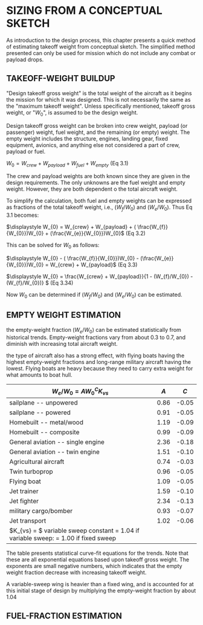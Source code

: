 # SIZING FROM A CONCEPTUAL SKETCH

As introduction to the design process, this chapter presents a quick method of estimating takeoff weight from conceptual sketch. The simplified method presented can only be used for mission which do not include any combat or payload drops.

## TAKEOFF-WEIGHT BUILDUP

"Design takeoff gross weight" is the total weight of the aircraft as it begins the mission for which it was designed. This is not necessarily the same as the "maximum takeoff weight". Unless specifically mentioned, takeoff gross weight, or "$W_{0}$", is assumed to be the design weight.

Design takeoff gross weight can be broken into crew weight, payload (or passenger) weight, fuel weight, and the remaining (or empty) weight. The empty weight includes the structure, engines, landing gear, fixed equipment, avionics, and anything else not considered a part of crew, payload or fuel.

$\displaystyle  W_{0} = W_{crew} + W_{payload} + W_{fuel} + W_{empty}$ (Eq 3.1)

The crew and payload weights are both known since they are given in the design requirements. The only unknowns are the fuel weight and empty weight. However, they are both dependent o the total aircraft weight.

To simplify the calculation, both fuel and empty weights can be expressed as fractions of the total takeoff weight, i.e., $(W_{f}/W_{0})$ and $(W_{e}/W_{0})$. Thus Eq 3.1 becomes:

$\displaystyle  W_{0} = W_{crew} + W_{payload} + ( \frac{W_{f}}{W_{0}})W_{0} + (\frac{W_{e}}{W_{0}})W_{0}$ (Eq 3.2)

This can be solved for $W_{0}$ as follows:

$\displaystyle  W_{0} - ( \frac{W_{f}}{W_{0}})W_{0} - (\frac{W_{e}}{W_{0}})W_{0} = W_{crew} + W_{payload}$ (Eq 3.3)

$\displaystyle  W_{0} = \frac{W_{crew} + W_{payload}}{1 - (W_{f}/W_{0}) - (W_{f}/W_{0})} $ (Eq 3.34)

Now $W_{0}$ can be determined if $(W_{f}/W_{0})$ and $(W_{e}/W_{0})$ can be estimated.

## EMPTY WEIGHT ESTIMATION

the empty-weight fraction $(W_{e}/W_{0})$ can be estimated statistically from historical trends. Empty-weight fractions vary from about 0.3 to 0.7, and diminish with increasing total aircraft weight.

the type of aircraft also has a strong effect, with flying boats having the highest empty-weight fractions and long-range military aircraft having the lowest. Flying boats are heavy because they need to carry extra weight for what amounts to boat hull.

| $W_{e}/W_{0} = AW_{0}^{C}K_{vs}$  | $A$ | $C$ |
|-----------------------------------|-----|-----|
| sailplane -- unpowered            | 0.86 | -0.05 |
| sailplane -- powered              | 0.91 | -0.05 |
| Homebuilt -- metal/wood           | 1.19 | -0.09 |
| Homebuilt -- composite            | 0.99 | -0.09 |
| General aviation -- single engine | 2.36 | -0.18 |
| General aviation -- twin engine   | 1.51 | -0.10 |
| Agricultural aircraft             | 0.74 | -0.03 |
| Twin turboprop                    | 0.96 | -0.05 |
| Flying boat                       | 1.09 | -0.05 |
| Jet trainer                       | 1.59 | -0.10 |
| Jet fighter                       | 2.34 | -0.13 |
| military cargo/bomber             | 0.93 | -0.07 |
| Jet transport                     | 1.02 | -0.06 |
| $K_{vs} = $ variable sweep constant = 1.04 if variable sweep: = 1.00 if fixed sweep|

The table presents statistical curve-fit equations for the trends. Note that these are all exponential equations based upon takeoff gross weight. The exponents are small negative numbers, which indicates that the empty weight fraction decrease with increasing takeoff weight.

A variable-sweep wing is heavier than a fixed wing, and is accounted for at this initial stage of design by multiplying the empty-weight fraction by about 1.04

## FUEL-FRACTION ESTIMATION

